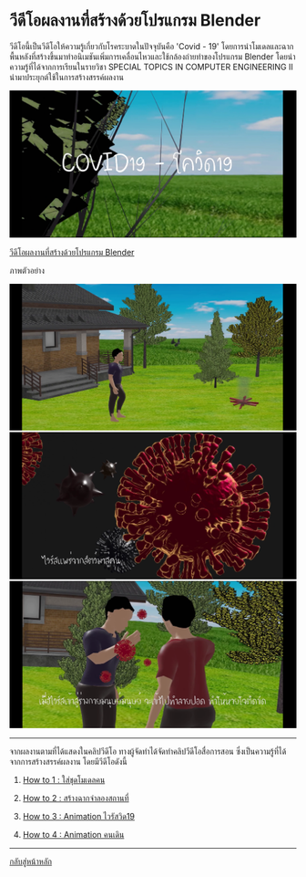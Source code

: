 # วีดีโอผลงานที่สร้างด้วยโปรแกรม Blender
วีดีโอนี้เป็นวีดีโอให้ความรู้เกี่ยวกับโรคระบาดในปัจจุบันคือ 'Covid - 19' โดยการนำโมเดลและฉากพื้นหลังที่สร้างขึ้นมาทำอนิเมชันเพิ่มการเคลื่อนไหวและใช้กล้องถ่ายทำของโปรแกรม Blender โดยนำความรู้ที่ได้จากการเรียนในรายวิชา SPECIAL TOPICS IN COMPUTER ENGINEERING II นำมาประยุกต์ใช้ในการสร้างสรรค์ผลงาน

![Logo](https://github.com/praewkln/CN409/blob/master/project1.png?raw=true)

[วีดีโอผลงานที่สร้างด้วยโปรแกรม Blender ](https://www.youtube.com/watch?v=PNT9KrbnXU0)

ภาพตัวอย่าง

![Logo](https://github.com/praewkln/CN409/blob/master/project2.png?raw=true)
![Logo](https://github.com/praewkln/CN409/blob/master/project3.png?raw=true)
![Logo](https://github.com/praewkln/CN409/blob/master/project4.png?raw=true)

--------------------------------------

จากผลงานตามที่ได้แสดงในคลิปวีดีโอ ทางผู้จัดทำได้จัดทำคลิปวีดีโอสื่อการสอน ซึ่งเป็นความรู้ที่ได้จากการสร้างสรรค์ผลงาน โดยมีวีดีโอดังนี้

1. [How to 1 : ใส่ชุดโมเดลคน](https://www.youtube.com/watch?v=lwgXd2gAtK8)

2. [How to 2 : สร้างฉากจำลองสถานที่](https://www.youtube.com/watch?v=DfmHMf8tAJY)

3. [How to 3 : Animation ไวรัสวิด19](https://www.youtube.com/watch?v=kSE6KzLNCY8)

4. [How to 4 : Animation คนเดิน](https://www.youtube.com/watch?v=hJNukrtWdDA)


----------------------------------
[กลับสู่หน้าหลัก](/README.md)

